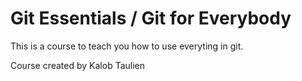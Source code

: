 # Git Essentials / Git for Everybody

This is a course to teach you how to use everyting in git.

Course created by Kalob Taulien
